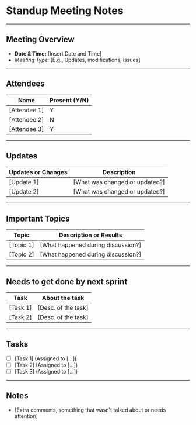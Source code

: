 # Standup Meeting Notes
----------------------------------
## Meeting Overview
- **Date & Time:** [Insert Date and Time]
- *Meeting Type:* [E.g., Updates, modifications, issues]
  
----------------------------------

## Attendees

| Name               | Present (Y/N)  |
|--------------------|----------------|
| [Attendee 1]       | Y              |
| [Attendee 2]       | N              |
| [Attendee 3]       | Y              |

----------------------------------

## Updates
 
| Updates or Changes        | Description                                |
|---------------------------|--------------------------------------------|
| [Update 1]                | [What was changed or updated?]             |
| [Update 2]                | [What was changed or updated?]             |

----------------------------------

## Important Topics

| Topic                     | Description or Results                         |
|---------------------------|------------------------------------------------|
| [Topic 1]                 | [What happened during discussion?]             |
| [Topic 2]                 | [What happened during discussion?]             |

----------------------------------

## Needs to get done by next sprint

| Task                     | About the task                  |
|--------------------------|---------------------------------|
| [Task 1]                 | [Desc. of the task]             |
| [Task 2]                 | [Desc. of the task]             |

----------------------------------

## Tasks

- [ ] [Task 1] (Assigned to [...])
- [ ] [Task 2] (Assigned to [...])
- [ ] [Task 3] (Assigned to [...])

----------------------------------

## Notes

- [Extra comments, something that wasn't talked about or needs attention]
